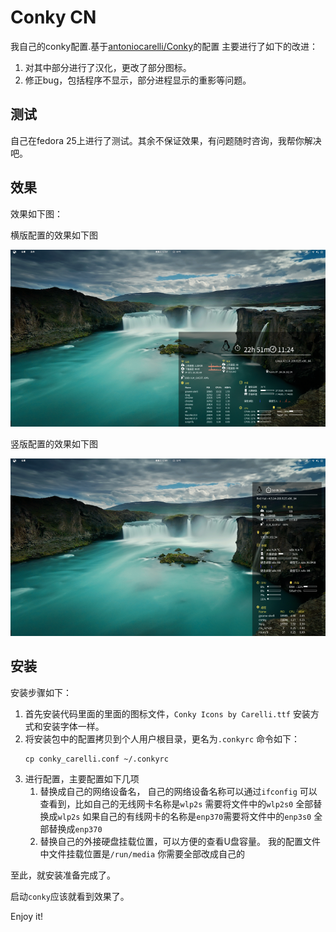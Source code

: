 # Conky CN
我自己的conky配置.基于[antoniocarelli/Conky](https://github.com/antoniocarelli/Conky)的配置
主要进行了如下的改进：

1. 对其中部分进行了汉化，更改了部分图标。
2. 修正bug，包括程序不显示，部分进程显示的重影等问题。

## 测试
自己在fedora 25上进行了测试。其余不保证效果，有问题随时咨询，我帮你解决吧。

## 效果
效果如下图：

横版配置的效果如下图

![横版](./Conky_Carelli.png)

竖版配置的效果如下图

![竖版](./Conky_Carelli-Vertical.png)

## 安装 
安装步骤如下：

1. 首先安装代码里面的里面的图标文件，`Conky Icons by Carelli.ttf` 安装方式和安装字体一样。
2.  将安装包中的配置拷贝到个人用户根目录，更名为`.conkyrc` 命令如下：
	```shell
	cp conky_carelli.conf ~/.conkyrc
	```
3. 进行配置，主要配置如下几项
   1. 替换成自己的网络设备名， 自己的网络设备名称可以通过`ifconfig`  可以查看到，比如自己的无线网卡名称是`wlp2s`  需要将文件中的`wlp2s0` 全部替换成`wlp2s` 如果自己的有线网卡的名称是`enp370`需要将文件中的`enp3s0` 全部替换成`enp370`
   
   2. 替换自己的外接硬盘挂载位置，可以方便的查看U盘容量。 我的配置文件中文件挂载位置是`/run/media` 你需要全部改成自己的
			
至此，就安装准备完成了。

启动`conky`应该就看到效果了。

Enjoy it!
